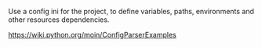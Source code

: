 Use a config ini for the project, to define variables, paths, environments and other resources dependencies.

https://wiki.python.org/moin/ConfigParserExamples
